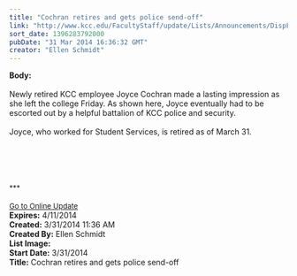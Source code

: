 ```yaml
---
title: "Cochran retires and gets police send-off"
link: "http://www.kcc.edu/FacultyStaff/update/Lists/Announcements/DispForm.aspx?ID=1460"
sort_date: 1396283792000
pubDate: "31 Mar 2014 16:36:32 GMT"
creator: "Ellen Schmidt"
---
```


<div><b>Body:</b> <div class="ExternalClass5B7CB0BEB2F248AA9FC9BD3DCD7560FF">
<div> </div>
<div>Newly retired KCC employee Joyce Cochran made a lasting impression as she left the college Friday. As shown here, Joyce eventually had to be escorted out by a helpful battalion of KCC police and security. </div>
<div> </div>
<div>Joyce, who worked for Student Services, is retired as of March 31.</div>
<div> </div>
<div> </div>
<div> </div>
<div> </div>
<div> </div>
<div>
<div></div>
<div>
<div>
<div><font size="2">***</font></div>
<div><font size="2"></font> </div>
<div><font size="2"></font></div>
<div><font size="2"></font></div>
<div><font size="2"></font></div>
<div><font size="2"></font></div>
<div><font size="2"></font></div>
<div><font size="2"></font></div>
<div><font size="2"></font></div>
<div><font size="2"></font></div>
<div><font size="2"></font></div>
<div><font size="2"></font></div>
<div><a href="/FacultyStaff/update/Pages/dailyupdate.aspx"><font size="2">Go to Online Update</font></a></div>
<div></div></div></div></div></div></div>
<div><b>Expires:</b> 4/11/2014</div>
<div><b>Created:</b> 3/31/2014 11:36 AM</div>
<div><b>Created By:</b> Ellen Schmidt</div>
<div><b>List Image:</b> <a href="http://www.kcc.edu/SiteCollectionImages/Joyceescortedout.jpg"></a></div>
<div><b>Start Date:</b> 3/31/2014</div>
<div><b>Title:</b> Cochran retires and gets police send-off</div>
